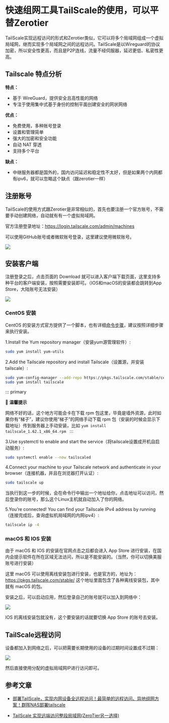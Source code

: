 # 快速组网工具TailScale的使用，可以平替Zerotier

TailScale实现远程访问的形式和Zerotier类似，它可以将多个局域网组成一个虚拟局域网，继而实现多个局域网之间的远程访问。TailScale是以Wireguard的协议加密，所以安全性更高，而且是P2P连线，流量不经伺服器，延迟更低、私密性更高。

## Tailscale 特点分析

**特点：**

- 基于 WireGuard，提供安全且高性能的网络
- 专注于使用集中式基于身份的控制平面创建安全的网状网络

**优点：**

- 免费使用，多种账号登录
- 设置和管理简单
- 强大的加密和安全功能
- 自动 NAT 穿透
- 支持多个平台

**缺点：**

- 中继服务器都是国外的，国内访问延迟和稳定性不太好，但是如果两个内网都有ipv6，就可以忽略这个缺点（跟zerotier一样）

## 注册账号

TailScale的使用方式跟Zerotier是非常相似的，首先也要注册一个官方账号，不需要手动创建网络，自动就有有一个虚拟局域网。

官方注册登录地址：<https://login.tailscale.com/admin/machines>

可以使用GitHub账号或者微软账号登录，这里建议使用微软账号。

[![](https://tendcode.com/cdn/2023/tailscale-login-2.png)](https://login.tailscale.com/login?next_url=%2Fwelcome)

## 安装客户端

注册登录之后，点击页面的 Download 就可以进入客户端下载页面，这里支持多种平台的客户端安装，按照需要安装即可。（IOS和macOS的安装都会跳转到App Store，大陆账号无法安装）

[![](https://tendcode.com/cdn/2023/tailscale-install.png)](https://tailscale.com/download/linux/centos-7)

### CentOS 安装

CentOS 的安装方式官方提供了一个脚本，也有详细[命令步骤](https://tailscale.com/download/linux/centos-7 "命令步骤")，建议按照详细步骤来执行安装。

1.Install the Yum repository manager（安装yum源管理软件）:

```bash
sudo yum install yum-utils
```

2.Add the Tailscale repository and install Tailscale（设置源，并安装 tailscale）:

```bash
sudo yum-config-manager --add-repo https://pkgs.tailscale.com/stable/centos/7/tailscale.repo
sudo yum install tailscale
```

::: primary

🔔 **温馨提示**

网络不好的话，这个地方可能会卡在下载 rpm 包这里，毕竟是墙外资源，此时如果你有“梯子”，建议你使用“梯子”的网络手动下载 rpm 包（安装的时候会显示下载地址）传到服务器上手动安装，比如 `yum install tailscale_1.62.1_x86_64.rpm `
:::

3.Use systemctl to enable and start the service（将tailscale设置成开机自启动服务）:

```bash
sudo systemctl enable --now tailscaled
```

4.Connect your machine to your Tailscale network and authenticate in your browser（连接机器，并且在浏览器打开认证）:

```bash
sudo tailscale up
```

当执行到这一步的时候，会在命令行中输出一个地址给你，点击地址可以访问，然后登录你的账号，那么这个Linux主机就自动加入了你的网络。

5.You’re connected! You can find your Tailscale IPv4 address by running（连接完成后，查询虚拟机局域网的内网ipv4）:

```bash
tailscale ip -4
```

### macOS 和 IOS 安装

由于 macOS 和 IOS 的安装在官网点击之后都会进入 App Store 进行安装，在国内会提示软件在所在区域无法访问，所以是不能安装的。（当然，你可以切换美服账号进行安装）

这里 macOS 可以使用离线安装包进行安装，也是官方的，地址为：<https://pkgs.tailscale.com/stable/> 这个地址里面包含了各种离线安装包，其中就有 macOS 的包。

安装之后，可以启动应用，然后登录自己的账号就可以加入到网络中：

![](https://tendcode.com/cdn/2023/tailscale-ui.png)

 IOS 的离线安装包就没有，这个要安装的话就要切换 App Store 的账号去安装。

## TailScale远程访问

设备都加入到网络之后，可以把需要长期使用的设备的过期时间设置成不过期：

![](https://tendcode.com/cdn/2023/tailscale-expiry.png)

然后直接使用分配的虚拟局域网IP进行访问即可。


## 参考文章

- [部署TailScale，实现内网设备全远程访问！最简单的远程访问、异地组网方案！群晖NAS部署tailscale](https://zhuanlan.zhihu.com/p/616014772)

- [TailScale 实现远端访问整段局域网(ZeroTier另一选择)](https://blog.csdn.net/sillydanny/article/details/120633276)